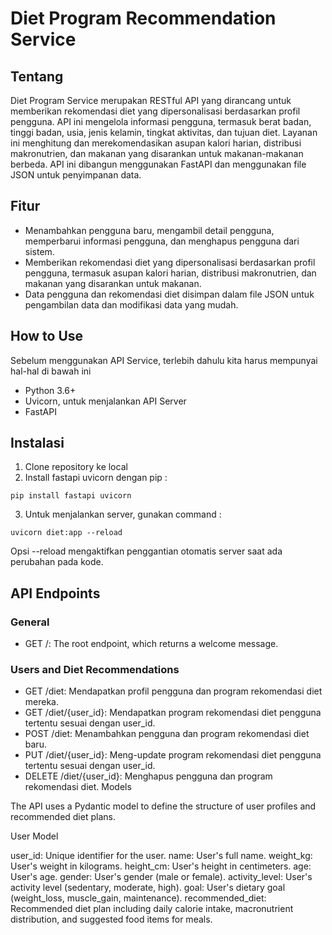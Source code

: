 # Diet Program Recommendation Service

## Tentang
Diet Program Service merupakan RESTful API yang dirancang untuk memberikan rekomendasi diet yang dipersonalisasi berdasarkan profil pengguna. API ini mengelola informasi pengguna, termasuk berat badan, tinggi badan, usia, jenis kelamin, tingkat aktivitas, dan tujuan diet. Layanan ini menghitung dan merekomendasikan asupan kalori harian, distribusi makronutrien, dan makanan yang disarankan untuk makanan-makanan berbeda. API ini dibangun menggunakan FastAPI dan menggunakan file JSON untuk penyimpanan data.

## Fitur
* Menambahkan pengguna baru, mengambil detail pengguna, memperbarui informasi pengguna, dan menghapus pengguna dari sistem.
* Memberikan rekomendasi diet yang dipersonalisasi berdasarkan profil pengguna, termasuk asupan kalori harian, distribusi makronutrien, dan makanan yang disarankan untuk makanan.
* Data pengguna dan rekomendasi diet disimpan dalam file JSON untuk pengambilan data dan modifikasi data yang mudah.

## How to Use

Sebelum menggunakan API Service, terlebih dahulu kita harus mempunyai hal-hal di bawah ini
* Python 3.6+
* Uvicorn, untuk menjalankan API Server
* FastAPI

## Instalasi

1. Clone repository ke local
2. Install fastapi uvicorn dengan pip :
```
pip install fastapi uvicorn
```
3. Untuk menjalankan server, gunakan command :
```
uvicorn diet:app --reload
```
Opsi --reload mengaktifkan penggantian otomatis server saat ada perubahan pada kode.

## API Endpoints

### General
* GET /: The root endpoint, which returns a welcome message.

### Users and Diet Recommendations
* GET /diet: Mendapatkan profil pengguna dan program rekomendasi diet mereka.
* GET /diet/{user_id}: Mendapatkan program rekomendasi diet pengguna tertentu sesuai dengan user_id.
* POST /diet: Menambahkan pengguna dan program rekomendasi diet baru.
* PUT /diet/{user_id}: Meng-update program rekomendasi diet pengguna tertentu sesuai dengan user_id.
* DELETE /diet/{user_id}: Menghapus pengguna dan program rekomendasi diet.
Models

The API uses a Pydantic model to define the structure of user profiles and recommended diet plans.

User Model

user_id: Unique identifier for the user.
name: User's full name.
weight_kg: User's weight in kilograms.
height_cm: User's height in centimeters.
age: User's age.
gender: User's gender (male or female).
activity_level: User's activity level (sedentary, moderate, high).
goal: User's dietary goal (weight_loss, muscle_gain, maintenance).
recommended_diet: Recommended diet plan including daily calorie intake, macronutrient distribution, and suggested food items for meals.